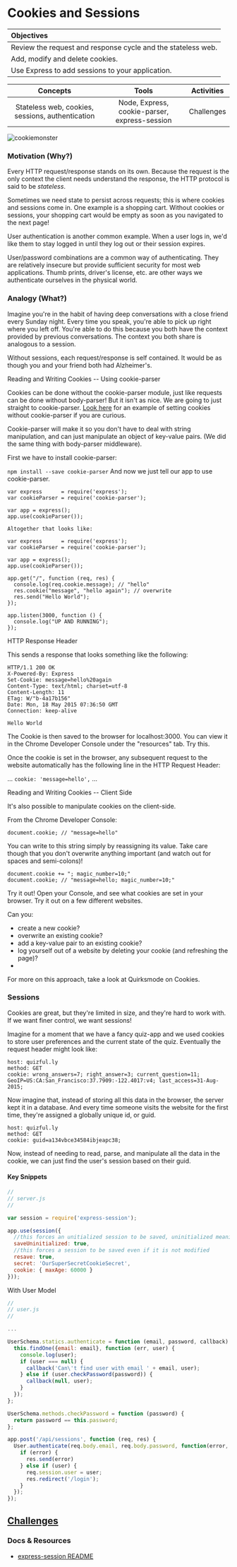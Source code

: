 # Cookies and Sessions

| Objectives |
| :--- |
| Review the request and response cycle and the stateless web. |
| Add, modify and delete cookies. |
| Use Express to add sessions to your application. |

| Concepts | Tools | Activities |
| :---: | :---: | :---: |
| Stateless web, cookies, sessions, authentication | Node, Express, cookie-parser, express-session | Challenges |

![cookiemonster](http://media0.giphy.com/media/EKUvB9uFnm2Xe/giphy.gif)

### Motivation (Why?)

Every HTTP request/response stands on its own. Because the request is the only context the client needs understand the response, the HTTP protocol is said to be *stateless*.

Sometimes we need state to persist across requests; this is where cookies and sessions come in. One example is a shopping cart. Without cookies or sessions, your shopping cart would be empty as soon as you navigated to the next page!

User authentication is another common example. When a user logs in, we'd like them to stay logged in until they log out or their session expires.

User/password combinations are a common way of authenticating. They are relatively insecure but provide sufficient security for most web applications. Thumb prints, driver's license, etc. are other ways we authenticate ourselves in the physical world.

### Analogy (What?)

Imagine you're in the habit of having deep conversations with a close friend every Sunday night. Every time you speak, you're able to pick up right where you left off. You're able to do this because you both have the context provided by previous conversations. The context you both share is analogous to a session.

Without sessions, each request/response is self contained. It would be as though you and your friend both had Alzheimer's.

Reading and Writing Cookies -- Using cookie-parser

Cookies can be done without the cookie-parser module, just like requests can be done without body-parser! But it isn't as nice. We are going to just straight to cookie-parser. [Look here](no-cookie-parser.js) for an example of setting cookies without cookie-parser if you are curious. 

Cookie-parser will make it so you don't have to deal with string manipulation, and can just manipulate an object of key-value pairs. (We did the same thing with body-parser middleware).

First we have to install cookie-parser:

``` npm install --save cookie-parser ```
And now we just tell our app to use cookie-parser.

```
var express      = require('express');
var cookieParser = require('cookie-parser');

var app = express();
app.use(cookieParser());

Altogether that looks like:

var express      = require('express');
var cookieParser = require('cookie-parser');

var app = express();
app.use(cookieParser());

app.get("/", function (req, res) {
  console.log(req.cookie.message); // "hello"
  res.cookie("message", "hello again"); // overwrite
  res.send("Hello World");
});

app.listen(3000, function () {
  console.log("UP AND RUNNING");
});
```
HTTP Response Header

This sends a response that looks something like the following:

```
HTTP/1.1 200 OK
X-Powered-By: Express
Set-Cookie: message=hello%20again
Content-Type: text/html; charset=utf-8
Content-Length: 11
ETag: W/"b-4a17b156"
Date: Mon, 18 May 2015 07:36:50 GMT
Connection: keep-alive

Hello World
```

The Cookie is then saved to the browser for localhost:3000. You can view it in the Chrome Developer Console under the "resources" tab. Try this.

Once the cookie is set in the browser, any subsequent request to the website automatically has the following line in the HTTP Request Header:

...
  ```cookie: 'message=hello',```
...

Reading and Writing Cookies -- Client Side

It's also possible to manipulate cookies on the client-side.

From the Chrome Developer Console:

```
document.cookie; // "message=hello"
```

You can write to this string simply by reassigning its value. Take care though that you don't overwrite anything important (and watch out for spaces and semi-colons)!

```
document.cookie += "; magic_number=10;"
document.cookie; // "message=hello; magic_number=10;"
```

Try it out! Open your Console, and see what cookies are set in your browser. Try it out on a few different websites.

Can you:

- create a new cookie?
- overwrite an existing cookie?
- add a key-value pair to an existing cookie?
- log yourself out of a website by deleting your cookie (and refreshing the page)?
- 
For more on this approach, take a look at Quirksmode on Cookies.

### Sessions

Cookies are great, but they're limited in size, and they're hard to work with. If we want finer control, we want sessions!

Imagine for a moment that we have a fancy quiz-app and we used cookies to store user preferences and the current state of the quiz. Eventually the request header might look like:

```
host: quizful.ly
method: GET
cookie: wrong_answers=7; right_answer=3; current_question=11; GeoIP=US:CA:San_Francisco:37.7909:-122.4017:v4; last_access=31-Aug-2015;
```

Now imagine that, instead of storing all this data in the browser, the server kept it in a database. And every time someone visits the website for the first time, they're assigned a globally unique id, or guid.

```
host: quizful.ly
method: GET
cookie: guid=a134vbce34584ibjeapc38;
```

Now, instead of needing to read, parse, and manipulate all the data in the cookie, we can just find the user's session based on their guid.

#### Key Snippets

```js
//
// server.js
//

var session = require('express-session');

app.use(session({
  //this forces an unitialized session to be saved, uninitialized meaning new but not modified
  saveUninitialized: true,
  //this forces a session to be saved even if it is not modified
  resave: true,
  secret: 'OurSuperSecretCookieSecret',
  cookie: { maxAge: 60000 }
}));
```

With User Model

```js
//
// user.js
//

...

UserSchema.statics.authenticate = function (email, password, callback) {
  this.findOne({email: email}, function (err, user) {
    console.log(user);
    if (user === null) {
      callback('Can\'t find user with email ' + email, user);
    } else if (user.checkPassword(password)) {
      callback(null, user);
    }
  });
};

UserSchema.methods.checkPassword = function (password) {
  return password == this.password;
};
```

```js
app.post('/api/sessions', function (req, res) {
  User.authenticate(req.body.email, req.body.password, function(error, user) {
    if (error) {
      res.send(error)
    } else if (user) {
      req.session.user = user;
      res.redirect('/login');
    }
  });
});
```

## [Challenges](exercises.md)

### Docs & Resources

- [express-session README](https://github.com/expressjs/session)
